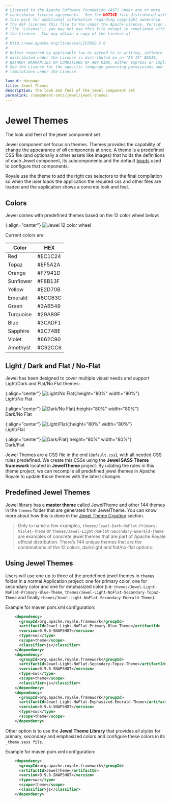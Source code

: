 ```yaml
---
# Licensed to the Apache Software Foundation (ASF) under one or more
# contributor license agreements.  See the NOTICE file distributed with
# this work for additional information regarding copyright ownership.
# The ASF licenses this file to You under the Apache License, Version 2.0
# (the "License"); you may not use this file except in compliance with
# the License.  You may obtain a copy of the License at
# 
# http://www.apache.org/licenses/LICENSE-2.0
# 
# Unless required by applicable law or agreed to in writing, software
# distributed under the License is distributed on an "AS IS" BASIS,
# WITHOUT WARRANTIES OR CONDITIONS OF ANY KIND, either express or implied.
# See the License for the specific language governing permissions and
# limitations under the License.

layout: docpage
title: Jewel Themes
description: The look and feel of the jewel component set
permalink: /component-sets/jewel/jewel-themes
---
```


# Jewel Themes

The look and feel of the jewel component set

Jewel component set focus on themes. Themes provides the capability of change the appearance of _all_ components at once. 
A theme is a predefined CSS file (and optionally a other assets like images) that holds the definitions of each Jewel component, its subcomponents and the default [beads](features/strands-and-beads) used to configure that components. 

Royale use the theme to add the right css selectors to the final compilation so when the user loads the application the required css and other files are loaded and the application shows a concrete look and feel.

## Colors

Jewel comes with predefined themes based on the 12 color wheel below:

{:align="center"}
![Jewel 12 color wheel](assets/images/apache-royale-jewel-12-color-wheel.jpeg)

Current colors are:

| Color     | HEX       |
| --------- | --------- |
| Red       | #EC1C24   |
| Topaz     | #EF5A2A   |
| Orange    | #F7941D   |
| Sunflower | #F8B13F   |
| Yellow    | #E2D70B   |
| Emerald   | #8CC63C   |
| Green     | #3AB549   |
| Turquoise | #29A89F   |
| Blue      | #3CADF1   |
| Sapphire  | #2C74BE   |
| Violet    | #662C90   |
| Amethyst  | #C92CC6   |

## Light / Dark and Flat / No-Flat

Jewel has been designed to cover multiple visual needs and support Light/Dark and Flat/No Flat themes:

{:align="center"}
![Light/No Flat](assets/images/apache-royale-jewel-light-noflat.jpeg){:height="80%" width="80%"}
<br>
Light/No Flat

{:align="center"}
![Dark/No Flat](assets/images/apache-royale-jewel-dark-noflat.jpeg){:height="80%" width="80%"}
<br>
Dark/No Flat

{:align="center"}
![Light/Flat](assets/images/apache-royale-jewel-light-flat.jpeg){:height="80%" width="80%"}
<br>
Light/Flat

{:align="center"}
![Dark/Flat](assets/images/apache-royale-jewel-dark-flat.jpeg){:height="80%" width="80%"}
<br>
Dark/Flat

Jewel Themes are a CSS file in the end (`default.css`), with all needed CSS rules predefined. We create this CSSs using the __Jewel SASS Theme framework__ located in __JewelTheme__ project. By udating the rules in this theme project, we can recompile all predefined jewel themes in Apache Royale to update those themes with the latest changes.

## Predefined Jewel Themes

Jewel library has a __master theme__ called JewelTheme and other 144 themes in the `themes` folder that are generated from JewelTheme. You can know more about how this is done in the [Jewel Theme Creation](component-sets/jewel/theme-creation) section.

> Only to name a few examples, `themes/Jewel-Dark-NoFlat-Primary-Violet-Theme` or `themes/Jewel-Light-NoFlat-Secondary-Emerald-Theme` are examples of concrete jewel themes that are part of Apache Royale official distribution. There's 144 unique themes that are the combinations of the 12 colors, dark/light and flat/no-flat options.

## Using Jewel Themes

Users will use one up to three of the predefined jewel themes in `themes` folder in a normal Application project: one for primary color, one for secondary color and one for emphasized color (i.e: `themes/Jewel-Light-NoFlat-Primary-Blue-Theme`, `themes/Jewel-Light-NoFlat-Secondary-Topaz-Theme` and finally `themes/Jewel-Light-NoFlat-Secondary-Emerald-Theme`).

Example for maven pom.xml configuration:

```xml
    <dependency>
      <groupId>org.apache.royale.framework</groupId>
      <artifactId>Jewel-Light-NoFlat-Primary-Blue-Theme</artifactId>
      <version>0.9.6-SNAPSHOT</version>
      <type>swc</type>
      <scope>theme</scope>
      <classifier>js</classifier>
    </dependency>
    <dependency>
      <groupId>org.apache.royale.framework</groupId>
      <artifactId>Jewel-Light-NoFlat-Secondary-Topaz-Theme</artifactId>
      <version>0.9.6-SNAPSHOT</version>
      <type>swc</type>
      <scope>theme</scope>
      <classifier>js</classifier>
    </dependency>
    <dependency>
      <groupId>org.apache.royale.framework</groupId>
      <artifactId>Jewel-Light-NoFlat-Emphasized-Emerald-Theme</artifactId>
      <version>0.9.6-SNAPSHOT</version>
      <type>swc</type>
      <scope>theme</scope>
    </dependency>
```

Other option is to use the __Jewel Theme Library__ that provides all styles for primary, secondary and emphasized colors and configure these colors in its `_theme.sass file`.

Example for maven pom.xml configuration:

```xml
    <dependency>
      <groupId>org.apache.royale.framework</groupId>
      <artifactId>JewelTheme</artifactId>
      <version>0.9.6-SNAPSHOT</version>
      <type>swc</type>
      <scope>theme</scope>
      <classifier>js</classifier>
    </dependency>
```
